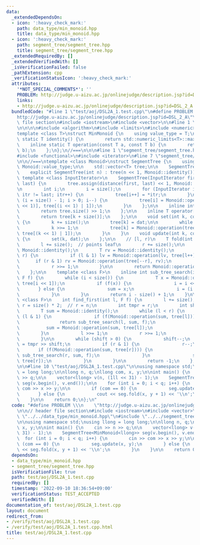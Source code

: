 ```yaml
---
data:
  _extendedDependsOn:
  - icon: ':heavy_check_mark:'
    path: data_type/min_monoid.hpp
    title: data_type/min_monoid.hpp
  - icon: ':heavy_check_mark:'
    path: segment_tree/segment_tree.hpp
    title: segment_tree/segment_tree.hpp
  _extendedRequiredBy: []
  _extendedVerifiedWith: []
  _isVerificationFailed: false
  _pathExtension: cpp
  _verificationStatusIcon: ':heavy_check_mark:'
  attributes:
    '*NOT_SPECIAL_COMMENTS*': ''
    PROBLEM: http://judge.u-aizu.ac.jp/onlinejudge/description.jsp?id=DSL_2_A
    links:
    - http://judge.u-aizu.ac.jp/onlinejudge/description.jsp?id=DSL_2_A
  bundledCode: "#line 1 \"test/aoj/DSL2A_1.test.cpp\"\n#define PROBLEM \\\n    \"\
    http://judge.u-aizu.ac.jp/onlinejudge/description.jsp?id=DSL_2_A\"\n\n// header\
    \ file section\n#include <iostream>\n#include <vector>\n\n#line 1 \"data_type/min_monoid.hpp\"\
    \n\n\n\n#include <algorithm>\n#include <limits>\n#include <numeric>\n\n//===\n\
    template <class T>\nstruct MinMonoid {\n    using value_type = T;\n    inline\
    \ static T identity() {\n        return std::numeric_limits<T>::max();\n    };\n\
    \    inline static T operation(const T a, const T b) {\n        return std::min(a,\
    \ b);\n    };\n};\n//===\n\n\n#line 1 \"segment_tree/segment_tree.hpp\"\n\n\n\n\
    #include <functional>\n#include <iterator>\n#line 7 \"segment_tree/segment_tree.hpp\"\
    \n\n//===\ntemplate <class Monoid>\nstruct SegmentTree {\n    using T = typename\
    \ Monoid::value_type;\n\n    std::vector<T> tree;\n\n    SegmentTree() = default;\n\
    \    explicit SegmentTree(int n) : tree(n << 1, Monoid::identity()){};\n\n   \
    \ template <class InputIterator>\n    SegmentTree(InputIterator first, InputIterator\
    \ last) {\n        tree.assign(distance(first, last) << 1, Monoid::identity());\n\
    \n        int i;\n        i = size();\n        for (InputIterator itr = first;\
    \ itr != last; itr++) {\n            tree[i++] = *itr;\n        }\n        for\
    \ (i = size() - 1; i > 0; i--) {\n            tree[i] = Monoid::operation(tree[(i\
    \ << 1)], tree[(i << 1) | 1]);\n        }\n    };\n\n    inline int size() {\n\
    \        return tree.size() >> 1;\n    };\n\n    inline T operator[](int k) {\n\
    \        return tree[k + size()];\n    };\n\n    void set(int k, const T dat)\
    \ {\n        k += size();\n        tree[k] = dat;\n\n        while (k > 1) {\n\
    \            k >>= 1;\n            tree[k] = Monoid::operation(tree[(k << 1)],\
    \ tree[(k << 1) | 1]);\n        }\n    }\n    void update(int k, const T dat)\
    \ {\n        set(k, dat);\n    };\n\n    // [l, r)\n    T fold(int l, int r) {\n\
    \        l += size();  // points leaf\n        r += size();\n\n        T lv =\
    \ Monoid::identity();\n        T rv = Monoid::identity();\n        while (l <\
    \ r) {\n            if (l & 1) lv = Monoid::operation(lv, tree[l++]);\n      \
    \      if (r & 1) rv = Monoid::operation(tree[--r], rv);\n            l >>= 1;\n\
    \            r >>= 1;\n        }\n\n        return Monoid::operation(lv, rv);\n\
    \    };\n\n    template <class F>\n    inline int sub_tree_search(int i, T sum,\
    \ F f) {\n        while (i < size()) {\n            T x = Monoid::operation(sum,\
    \ tree[i << 1]);\n            if (f(x)) {\n                i = i << 1;\n     \
    \       } else {\n                sum = x;\n                i = (i << 1) | 1;\n\
    \            }\n        }\n        return i - size() + 1;\n    }\n\n    template\
    \ <class F>\n    int find_first(int l, F f) {\n        l += size();\n        int\
    \ r = size() * 2;  // r = n;\n        int tmpr = r;\n        int shift = 0;\n\n\
    \        T sum = Monoid::identity();\n        while (l < r) {\n            if\
    \ (l & 1) {\n                if (f(Monoid::operation(sum, tree[l]))) {\n     \
    \               return sub_tree_search(l, sum, f);\n                }\n      \
    \          sum = Monoid::operation(sum, tree[l]);\n                l++;\n    \
    \        }\n            l >>= 1;\n            r >>= 1;\n            shift++;\n\
    \        }\n\n        while (shift > 0) {\n            shift--;\n            r\
    \ = tmpr >> shift;\n            if (r & 1) {\n                r--;\n         \
    \       if (f(Monoid::operation(sum, tree[r]))) {\n                    return\
    \ sub_tree_search(r, sum, f);\n                }\n                sum = Monoid::operation(sum,\
    \ tree[r]);\n            }\n        }\n\n        return -1;\n    };\n};\n//===\n\
    \n\n#line 10 \"test/aoj/DSL2A_1.test.cpp\"\n\nusing namespace std;\nusing llong\
    \ = long long;\n\nllong n, q;\nllong com, x, y;\n\nint main() {\n    cin >> n\
    \ >> q;\n\n    vector<llong> v(n, (1ll << 31) - 1);\n    SegmentTree<MinMonoid<llong>>\
    \ seg(v.begin(), v.end());\n\n    for (int i = 0; i < q; i++) {\n        cin >>\
    \ com >> x >> y;\n\n        if (com == 0) {\n            seg.update(x, y);\n \
    \       } else {\n            cout << seg.fold(x, y + 1) << '\\n';\n        }\n\
    \    }\n\n    return 0;\n};\n"
  code: "#define PROBLEM \\\n    \"http://judge.u-aizu.ac.jp/onlinejudge/description.jsp?id=DSL_2_A\"\
    \n\n// header file section\n#include <iostream>\n#include <vector>\n\n#include\
    \ \"../../data_type/min_monoid.hpp\"\n#include \"../../segment_tree/segment_tree.hpp\"\
    \n\nusing namespace std;\nusing llong = long long;\n\nllong n, q;\nllong com,\
    \ x, y;\n\nint main() {\n    cin >> n >> q;\n\n    vector<llong> v(n, (1ll <<\
    \ 31) - 1);\n    SegmentTree<MinMonoid<llong>> seg(v.begin(), v.end());\n\n  \
    \  for (int i = 0; i < q; i++) {\n        cin >> com >> x >> y;\n\n        if\
    \ (com == 0) {\n            seg.update(x, y);\n        } else {\n            cout\
    \ << seg.fold(x, y + 1) << '\\n';\n        }\n    }\n\n    return 0;\n};\n"
  dependsOn:
  - data_type/min_monoid.hpp
  - segment_tree/segment_tree.hpp
  isVerificationFile: true
  path: test/aoj/DSL2A_1.test.cpp
  requiredBy: []
  timestamp: '2022-09-10 18:36:54+09:00'
  verificationStatus: TEST_ACCEPTED
  verifiedWith: []
documentation_of: test/aoj/DSL2A_1.test.cpp
layout: document
redirect_from:
- /verify/test/aoj/DSL2A_1.test.cpp
- /verify/test/aoj/DSL2A_1.test.cpp.html
title: test/aoj/DSL2A_1.test.cpp
---
```

